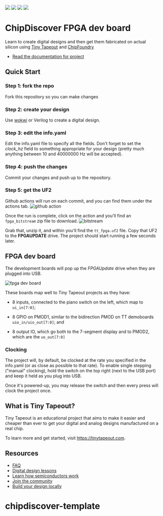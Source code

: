 ![](../../workflows/gds/badge.svg) ![](../../workflows/docs/badge.svg) ![](../../workflows/test/badge.svg) ![](../../workflows/fpga/badge.svg)

# ChipDiscover FPGA dev board

Learn to create digital designs and then get them fabricated on actual silicon using [Tiny Tapeout](https://tinytapeout.com) and [ChipFoundry](https://chipfoundry.io/)

- [Read the documentation for project](docs/info.md)

## Quick Start

### Step 1: fork the repo

Fork this repository so you can make changes

### Step 2: create your design

Use [wokwi](https://wokwi.com/) or Verilog to create a digital design.


### Step 3: edit the info.yaml

Edit the info.yaml file to specify all the fields.  Don't forget to set the *clock_hz* field to something appropriate for your design (pretty much anything between 10 and 40000000 Hz will be accepted).

### Step 4: push the changes

Commit your changes and push up to the repository.

### Step 5: get the UF2

Github actions will run on each commit, and you can find them under the actions tab.
![github action](images/actions_tab.png)

Once the run is complete, click on the action and you'll find an `fpga_bitstream` zip file to download.
![bitstream](images/bitstream_artifact.png)

Grab that, unzip it, and within you'll find the `tt_fpga.uf2` file.  Copy that UF2 to the **FPGAUPDATE** drive.  The project should start running a few seconds later.

## FPGA dev board

The development boards will pop up the *FPGAUpdate* drive when they are plugged into USB.

![fpga dev board](images/fpga_board.jpg)

These boards map well to Tiny Tapeout projects as they have:

  * 8 inputs, connected to the piano switch on the left, which map to `ui_in[7:0]`; 
  
  * 8 GPIO on PMOD1, similar to the bidirection PMOD on TT demoboards `uio_in/uio_out[7:0]`; and
  
  * 8 output IO, which go both to the 7-segment display and to PMOD2, which are the `uo_out[7:0]`

### Clocking

The project will, by default, be clocked at the rate you specified in the info.yaml (or as close as possible to that rate).  To enable single stepping ("manual" clocking), hold the switch on the top right (next to the USB port) and keep it held as you plug into USB.

Once it's powered-up, you may release the switch and then every press will clock the project once.




## What is Tiny Tapeout?

Tiny Tapeout is an educational project that aims to make it easier and cheaper than ever to get your digital and analog designs manufactured on a real chip.

To learn more and get started, visit https://tinytapeout.com.

## Resources

- [FAQ](https://tinytapeout.com/faq/)
- [Digital design lessons](https://tinytapeout.com/digital_design/)
- [Learn how semiconductors work](https://tinytapeout.com/siliwiz/)
- [Join the community](https://tinytapeout.com/discord)
- [Build your design locally](https://www.tinytapeout.com/guides/local-hardening/)
# chipdiscover-template
